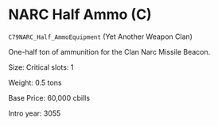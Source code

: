 # NARC Half Ammo (C)

`C79NARC_Half_AmmoEquipment` (Yet Another Weapon Clan)

One-half ton of ammunition for the Clan Narc Missile Beacon.

Size: Critical slots: 1

Weight: 0.5 tons

Base Price: 60,000 cbills

Intro year: 3055

